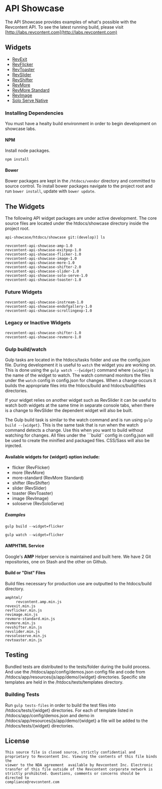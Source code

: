 # API Showcase

The API Showcase provides examples of what's possible with the Revcontent API. To see the latest running build,
please visit [http://labs.revcontent.com](http://labs.revcontent.com)

## Widgets
* [RevExit](https://github.com/RevContent/api-showcase/tree/master/htdocs/showcase/revcontent-api-showcase-exitpop-1.0)
* [RevFlicker](https://github.com/RevContent/api-showcase/tree/master/htdocs/showcase/revcontent-api-showcase-flicker-1.0)
* [RevToaster](https://github.com/RevContent/api-showcase/tree/master/htdocs/showcase/revcontent-api-showcase-toaster-1.0)
* [RevSlider](https://github.com/RevContent/api-showcase/tree/master/htdocs/showcase/revcontent-api-showcase-slider-1.0)
* [RevShifter](https://github.com/RevContent/api-showcase/tree/master/htdocs/showcase/revcontent-api-showcase-shifter-2.0)
* [RevMore](https://github.com/RevContent/api-showcase/tree/master/htdocs/showcase/revcontent-api-showcase-more-1.0)
* [RevMore Standard](https://github.com/RevContent/api-showcase/tree/master/htdocs/showcase/revcontent-api-showcase-more-1.0/README_Standard.md)
* [RevImage](https://github.com/RevContent/api-showcase/tree/master/htdocs/showcase/revcontent-api-showcase-image-1.0)
* [Solo Serve Native](https://github.com/RevContent/api-showcase/tree/master/htdocs/showcase/revcontent-api-showcase-solo-serve-1.0)

### Installing Dependencies

You must have a healty build environment in order to begin development on showcase labs.

#### NPM
Install node packages.

```
npm install
```

#### Bower
Bower packages are kept in the ```/htdocs/vendor``` directory and committed to source control. To install bower packages navigate to the project root and run ```bower install```, update with ```bower update```.

## The Widgets

The following API widget packages are under active development. The core source files are located under the htdocs/showcase directory inside the project root.

```
api-showcase/htdocs/showcase git:(develop)] ls

revcontent-api-showcase-amp-1.0
revcontent-api-showcase-exitpop-1.0
revcontent-api-showcase-flicker-1.0
revcontent-api-showcase-image-1.0
revcontent-api-showcase-more-1.0
revcontent-api-showcase-shifter-2.0
revcontent-api-showcase-slider-1.0
revcontent-api-showcase-solo-serve-1.0
revcontent-api-showcase-toaster-1.0
```

### Future Widgets

```
revcontent-api-showcase-instream-1.0
revcontent-api-showcase-endofgallery-1.0
revcontent-api-showcase-scrollingexp-1.0

```

### Legacy or Inactive Widgets

```
revcontent-api-showcase-shifter-1.0 
revcontent-api-showcase-revmore-1.0

```

### Gulp build/watch

Gulp tasks are located in the htdocs/tasks folder and use the config.json file. During development it is useful to ```watch``` the widget you are working on. This is done using the ```gulp watch --{widget}``` command where ```{widget}``` is the name of the widget to watch. The watch command monitors the files under the ```watch``` config in config.json for changes. When a change occurs it builds the appropriate files into the htdocs/build and htdocs/build/files directories. 

If your widget relies on another widget such as RevSlider it can be useful to watch both widgets at the same time in separate console tabs, when there is a change to RevSlider the dependent widget will also be built.

The Gulp build task is similar to the watch command and is run using ```gulp build --{widget}```. This is the same task that is run when the watch command detects a change. Use this when you want to build without watching for changes. All files under the ```build`` config in config.json will be used to create the minified and packaged files. CSS/Sass will also be injected.

#### Available widgets for {widget} option include: 

* flicker (RevFlicker)
* more (RevMore)
* more-standard (RevMore Standard)
* shifter (RevShifter)
* slider (RevSlider)
* toaster (RevToaster)
* image (RevImage)
* soloserve (RevSoloServe)

##### Examples

```
gulp build --widget=flicker
```

```
gulp watch --widget=flicker
```

#### AMPHTML Service

Google's **AMP** Helper service is maintained and built here. We have 2 Git repositories, one on Stash and the other on Github.
#### Build or "Dist" Files

Build files necessary for production use are outputted to the htdocs/build directory.

```
amphtml/           
     revcontent.amp.min.js
revexit.min.js
revflicker.min.js
revimage.min.js
revmore-standard.min.js
revmore.min.js
revshifter.min.js
revslider.min.js
revsoloserve.min.js
revtoaster.min.js
```

## Testing

Bundled tests are distributed to the tests/folder during the build process. And use the /htdocs/app/config/demos.json config file and code from /htdocs/app/resources/js/app/demo/{widget} directories. Specific site templates are held in the /htdocs/tests/templates directory.

### Building Tests

Run ```gulp tests-files``` in order to build the test files into /htdocs/tests/{widget} directories. For each of template listed in /htdocs/app/config/demos.json and demo in /htdocs/app/resources/js/app/demo/{widget} a file will be added to the /htdocs/tests/{widget} directories.

## License

```
This source file is closed source, strictly confidential and
proprietary to Revcontent Inc. Viewing the contents of this file binds the
viewer to the NDA agreement  available by Revcontent Inc. Electronic
transfer of this file outside of the Revcontent corporate network is
strictly prohibited. Questions, comments or concerns should be directed to
compliance@revcontent.com
```
